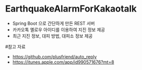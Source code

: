# EarthquakeAlarmForKakaotalk
- Spring Boot 으로 간단하게 만든 REST 서버
- 카카오톡 옐로우 아이디를 이용하여 지진 정보 제공
- 최근 지진 정보, 대피 방법, 대피소 정보 제공
 
 #참고 자료
- https://github.com/plusfriend/auto_reply
- https://itunes.apple.com/app/id990571676?mt=8